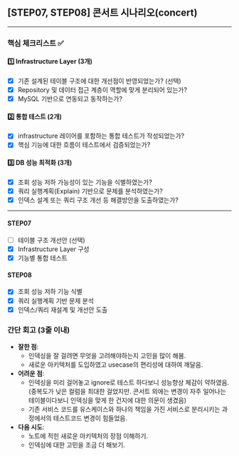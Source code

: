 ## [STEP07, STEP08] 콘서트 시나리오(concert)

---
### **핵심 체크리스트** :white_check_mark:

#### :one: Infrastructure Layer (3개)
- [x] 기존 설계된 테이블 구조에 대한 개선점이 반영되었는가? (선택)
- [x] Repository 및 데이터 접근 계층이 역할에 맞게 분리되어 있는가?
- [x] MySQL 기반으로 연동되고 동작하는가?

#### :two: 통합 테스트 (2개)
- [x] infrastructure 레이어를 포함하는 통합 테스트가 작성되었는가?
- [x] 핵심 기능에 대한 흐름이 테스트에서 검증되었는가?

#### :three: DB 성능 최적화 (3개)
- [x] 조회 성능 저하 가능성이 있는 기능을 식별하였는가?
- [x] 쿼리 실행계획(Explain) 기반으로 문제를 분석하였는가?
- [x] 인덱스 설계 또는 쿼리 구조 개선 등 해결방안을 도출하였는가?

---
#### STEP07
- [ ] 테이블 구조 개선안 (선택)
- [x] Infrastructure Layer 구성
- [x] 기능별 통합 테스트

#### STEP08
- [x] 조회 성능 저하 기능 식별
- [x] 쿼리 실행계획 기반 문제 분석
- [x] 인덱스/쿼리 재설계 및 개선안 도출

### **간단 회고** (3줄 이내)
- **잘한 점**:
  - 인덱싱을 잘 걸려면 무엇을 고려해야하는지 고민을 많이 해봄.
  - 새로운 아키텍처를 도입하였고 usecase의 편리성에 대하여 깨달음.
- **어려운 점**: 
  - 인덱싱을 미리 걸어놓고 ignore로 테스트 하다보니 성능향상 체감이 약하였음. 
  (중복도가 낮은 컬럼을 최대한 걸었지만. 콘서트 외에는 변경이 자주 일어나는 테이블이다보니 인덱싱을 맞게 한 건지에 대한 의문이 생겼음) 
  - 기존 서비스 코드를 유스케이스와 하나의 책임을 가진 서비스로 분리시키는 과정에서의 테스트코드 변경이 힘들었음.
- **다음 시도**:
  - 노트에 적힌 새로운 아키텍처의 장점 이해하기.
  - 인덱싱에 대한 고민을 조금 더 해보기.